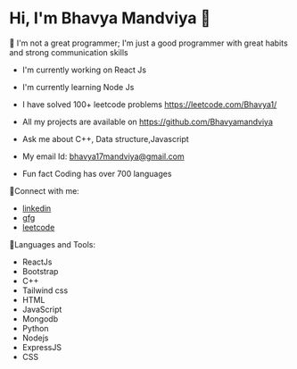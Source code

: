 
# Hi, I'm Bhavya Mandviya 👋


 🔗 I'm not a great programmer; I'm just a good programmer with great habits and strong communication skills

* I'm currently working on React Js

* I'm currently learning Node Js

* I have solved 100+ leetcode problems https://leetcode.com/Bhavya1/

* All my projects are available on https://github.com/Bhavyamandviya

* Ask me about C++, Data structure,Javascript

* My email Id: bhavya17mandviya@gmail.com

* Fun fact Coding has over 700 languages




🔗Connect with me:
* [linkedin](https://www.linkedin.com/in/bhavya-mandviya-03756a210/)
* [gfg](https://auth.geeksforgeeks.org/user/bhavya1703/practice)
* [leetcode](https://leetcode.com/Bhavya1/)



🔗Languages and Tools:
* ReactJs
* Bootstrap
* C++
* Tailwind css
* HTML
* JavaScript
* Mongodb
* Python
* Nodejs
* ExpressJS
* CSS
